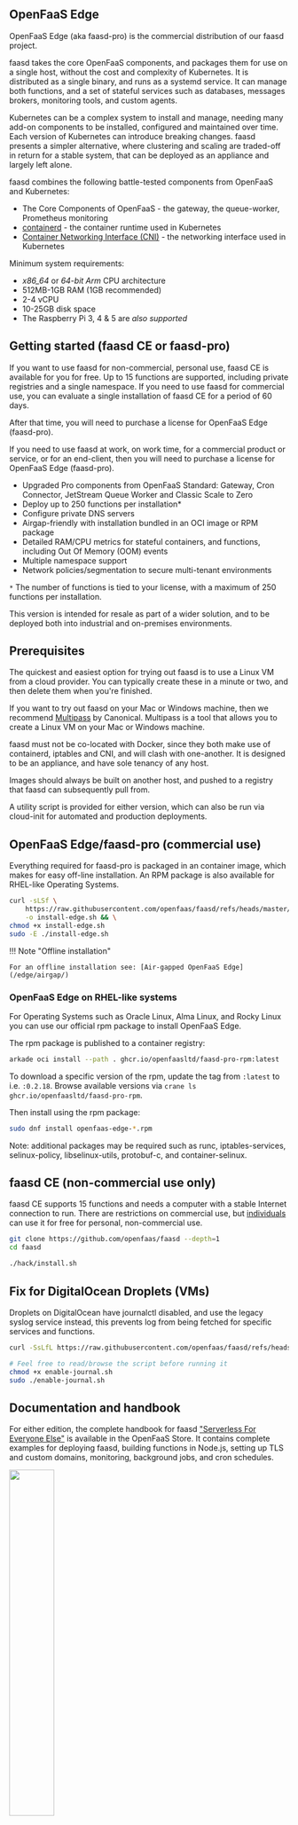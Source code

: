 ## OpenFaaS Edge

OpenFaaS Edge (aka faasd-pro) is the commercial distribution of our faasd project.

faasd takes the core OpenFaaS components, and packages them for use on a single host, without the cost and complexity of Kubernetes. It is distributed as a single binary, and runs as a systemd service. It can manage both functions, and a set of stateful services such as databases, messages brokers, monitoring tools, and custom agents.

Kubernetes can be a complex system to install and manage, needing many add-on components to be installed, configured and maintained over time. Each version of Kubernetes can introduce breaking changes. faasd presents a simpler alternative, where clustering and scaling are traded-off in return for a stable system, that can be deployed as an appliance and largely left alone.

faasd combines the following battle-tested components from OpenFaaS and Kubernetes:

* The Core Components of OpenFaaS - the gateway, the queue-worker, Prometheus monitoring
* [containerd](https://containerd.io/) - the container runtime used in Kubernetes
* [Container Networking Interface (CNI)](https://github.com/containernetworking/cni) - the networking interface used in Kubernetes

Minimum system requirements:

* *x86_64* or *64-bit Arm* CPU architecture
* 512MB-1GB RAM (1GB recommended)
* 2-4 vCPU
* 10-25GB disk space
* The Raspberry Pi 3, 4 & 5 are *also supported*

## Getting started (faasd CE or faasd-pro)

If you want to use faasd for non-commercial, personal use, faasd CE is available for you for free. Up to 15 functions are supported, including private registries and a single namespace. If you need to use faasd for commercial use, you can evaluate a single installation of faasd CE for a period of 60 days.

After that time, you will need to purchase a license for OpenFaaS Edge (faasd-pro).

If you need to use faasd at work, on work time, for a commercial product or service, or for an end-client, then you will need to purchase a license for OpenFaaS Edge (faasd-pro).

* Upgraded Pro components from OpenFaaS Standard: Gateway, Cron Connector, JetStream Queue Worker and Classic Scale to Zero
* Deploy up to 250 functions per installation*
* Configure private DNS servers
* Airgap-friendly with installation bundled in an OCI image or RPM package
* Detailed RAM/CPU metrics for stateful containers, and functions, including Out Of Memory (OOM) events
* Multiple namespace support
* Network policies/segmentation to secure multi-tenant environments

`*` The number of functions is tied to your license, with a maximum of 250 functions per installation.

This version is intended for resale as part of a wider solution, and to be deployed both into industrial and on-premises environments.

## Prerequisites

The quickest and easiest option for trying out faasd is to use a Linux VM from a cloud provider. You can typically create these in a minute or two, and then delete them when you're finished.

If you want to try out faasd on your Mac or Windows machine, then we recommend [Multipass](https://multipass.run/) by Canonical. Multipass is a tool that allows you to create a Linux VM on your Mac or Windows machine.

faasd must not be co-located with Docker, since they both make use of containerd, iptables and CNI, and will clash with one-another. It is designed to be an appliance, and have sole tenancy of any host.

Images should always be built on another host, and pushed to a registry that faasd can subsequently pull from.

A utility script is provided for either version, which can also be run via cloud-init for automated and production deployments.

## OpenFaaS Edge/faasd-pro (commercial use)

Everything required for faasd-pro is packaged in an container image, which makes for easy off-line installation. An RPM package is also available for RHEL-like Operating Systems.

```bash
curl -sLSf \
    https://raw.githubusercontent.com/openfaas/faasd/refs/heads/master/hack/install-edge.sh \
    -o install-edge.sh && \
chmod +x install-edge.sh
sudo -E ./install-edge.sh
```

!!! Note "Offline installation"

    For an offline installation see: [Air-gapped OpenFaaS Edge](/edge/airgap/)

### OpenFaaS Edge on RHEL-like systems

For Operating Systems such as Oracle Linux, Alma Linux, and Rocky Linux you can use our official rpm package to install OpenFaaS Edge.

The rpm package is published to a container registry:

```bash
arkade oci install --path . ghcr.io/openfaasltd/faasd-pro-rpm:latest
```

To download a specific version of the rpm, update the tag from `:latest` to i.e. `:0.2.18`. Browse available versions via `crane ls ghcr.io/openfaasltd/faasd-pro-rpm`.

Then install using the rpm package:

```bash
sudo dnf install openfaas-edge-*.rpm
```

Note: additional packages may be required such as runc, iptables-services, selinux-policy, libselinux-utils, protobuf-c, and container-selinux.

## faasd CE (non-commercial use only)

faasd CE supports 15 functions and needs a computer with a stable Internet connection to run. There are restrictions on commercial use, but [individuals](https://github.com/openfaas/faasd/blob/master/EULA.md) can use it for free for personal, non-commercial use.

```bash
git clone https://github.com/openfaas/faasd --depth=1
cd faasd

./hack/install.sh
```

## Fix for DigitalOcean Droplets (VMs)

Droplets on DigitalOcean have journalctl disabled, and use the legacy syslog service instead, this prevents log from being fetched for specific services and functions.

```bash
curl -SsLfL https://raw.githubusercontent.com/openfaas/faasd/refs/heads/master/hack/enable-journal.sh -o enable-journal.sh

# Feel free to read/browse the script before running it
chmod +x enable-journal.sh
sudo ./enable-journal.sh
```

## Documentation and handbook

For either edition, the complete handbook for faasd ["Serverless For Everyone Else"](https://store.openfaas.com/l/serverless-for-everyone-else?layout=profile) is available in the OpenFaaS Store. It contains complete examples for deploying faasd, building functions in Node.js, setting up TLS and custom domains, monitoring, background jobs, and cron schedules.

<a href="https://openfaas.gumroad.com/l/serverless-for-everyone-else">
<img src="https://blog.alexellis.io/content/images/2025/08/serverless.png" width="40%"></a>


Any examples of functions on the blog or in the documentation for OpenFaaS on Kubernetes, will generally work with faasd without modification.

Additional topics covered by the handbook:

* Should you deploy to a VPS or Raspberry Pi?
* Deploying your server with bash, cloud-init or terraform
* Using a private container registry
* Finding functions in the store
* Building your first function with Node.js
* Using environment variables for configuration
* Using secrets from functions, and enabling authentication tokens
* Customising templates
* Monitoring your functions with Grafana and Prometheus
* Scheduling invocations and background jobs
* Tuning timeouts, parallelism, running tasks in the background
* Adding TLS to faasd and custom domains for functions
* Self-hosting on your Raspberry Pi
* Adding a database for storage with InfluxDB and Postgresql
* Troubleshooting and logs
* CI/CD with GitHub Actions and multi-arch
* Taking things further, community and case-studies

See also: [Serverless For Everyone Else eBook](https://store.openfaas.com/l/serverless-for-everyone-else?layout=profile)

### Video overview

Watch the presentation from KubeCon, where faasd was first announced:

[![Thumbnail](https://img.youtube.com/vi/ZnZJXI377ak/hqdefault.jpg)](https://www.youtube.com/watch?v=ZnZJXI377ak)

[Meet faasd. Look Ma’ No Kubernetes! - Serverless Summit](https://www.youtube.com/watch?v=ZnZJXI377ak)

An additional training video and walkthrough is available via the [Serverless For Everyone Else](https://store.openfaas.com/l/serverless-for-everyone-else?layout=profile) handbook package.

